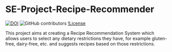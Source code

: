 # SE-Project-Recipe-Recommender
[![DOI](https://zenodo.org/badge/545630184.svg)](https://zenodo.org/badge/latestdoi/545630184)
![GitHub contributors](https://img.shields.io/github/contributors/Kaksha/SE-Project-Recipe-Recommender)
[!License](https://img.shields.io/github/license/Kaksha/SE-Project-Recipe-Recommender)

This project aims at creating a Recipe Recommendation System which allows users to select any dietary restrictions they have, for example gluten-free, dairy-free, etc.  and suggests recipes based on those restrictions.
